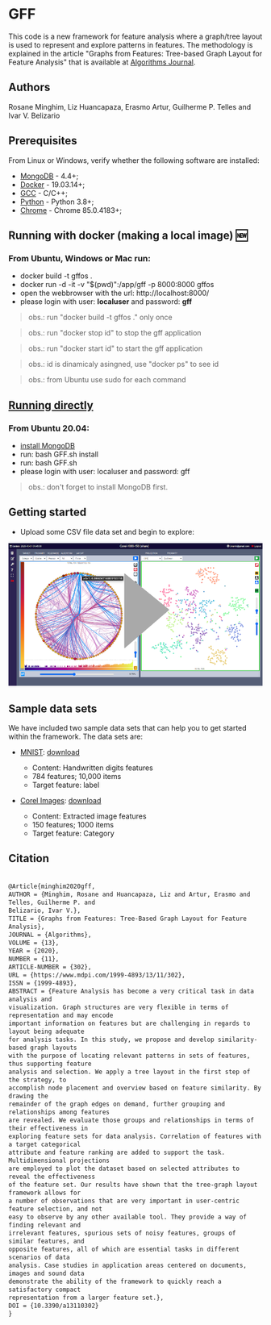# GFF
This code is a new framework for feature analysis where a graph/tree layout is used to represent and explore patterns in features. The methodology is explained in the article "Graphs from Features: Tree-based Graph Layout for Feature Analysis" that is available at [Algorithms Journal](https://www.mdpi.com/1999-4893/13/11/302).

## Authors
Rosane Minghim, Liz Huancapaza, Erasmo Artur, Guilherme P. Telles and Ivar V. Belizario

## Prerequisites
From Linux or Windows, verify whether the following software are installed:
* [MongoDB](https://www.mongodb.com/docs/manual/administration/install-community/) - 4.4+;
* [Docker](https://www.docker.com/get-started) - 19.03.14+;
* [GCC](https://gcc.gnu.org/) - C/C++;
* [Python](https://www.python.org/) - Python 3.8+;
* [Chrome](https://www.google.com/chrome/) - Chrome 85.0.4183+;



## Running with docker (making a local image) :new:
### From Ubuntu, Windows or Mac run:
* docker build -t gffos . 
* docker run -d -it -v "$(pwd)":/app/gff  -p 8000:8000 gffos
* open the webbrowser with the url: http://localhost:8000/
* please login with user: **localuser** and password: **gff**
> obs.: run "docker build -t gffos ." only once

> obs.: run "docker stop id" to stop the gff application

> obs.: run "docker start id" to start the gff application

> obs.: id is dinamicaly asingned, use "docker ps" to see id

> obs.: from Ubuntu use sudo for each command

<!-- 
## Running with docker (using an image) :new:
### From Ubuntu, Windows or Mac run:
* docker import https://github.com/ivarvb/GFFOS/raw/master/gffos.tar
* docker run -d -it -v "$(pwd)":/app/gff  -p 8000:8000 gffos
* open the webbrowser with the url: http://localhost:8000/
* docker stop id
> obs.: run "sudo docker import gff.tar" only once

> obs.: id is dinamicaly asingned, use "docker ps" to see id

> obs.: from Ubuntu use sudo for each command -->


## [Running directly](#running-directly)
### From Ubuntu 20.04:
* [install MongoDB](https://www.mongodb.com/docs/manual/tutorial/install-mongodb-on-ubuntu/)
* run: bash GFF.sh install
* run: bash GFF.sh
* please login with user: localuser and password: gff
> obs.: don't forget to install MongoDB first.

<!-- From Ubuntu run in termninal:
* run.bat -->

## Getting started
* Upload some CSV file data set and begin to explore:
  
[![Alt text for your video](./docs/img/init.png)](https://ivarvb.github.io/video/AbstractVideo_Graph_HiRes.mp4 "Click to see this video")

## Sample data sets
We have included two sample data sets that can help you to get started within the framework. The data sets are:

* [MNIST](http://yann.lecun.com/exdb/mnist): [download](dataset/MNIST-10000-784.csv)
  * Content: Handwritten digits features
  * 784 features; 10,000 items
  * Target feature: label

* [Corel Images](https://ieeexplore.ieee.org/document/1227984):  [download](dataset/Core-1000-150.csv)
  * Content: Extracted image features
  * 150 features; 1000 items
  * Target feature: Category

## Citation
<pre><code>
@Article{minghim2020gff,
AUTHOR = {Minghim, Rosane and Huancapaza, Liz and Artur, Erasmo and Telles, Guilherme P. and
Belizario, Ivar V.},
TITLE = {Graphs from Features: Tree-Based Graph Layout for Feature Analysis},
JOURNAL = {Algorithms},
VOLUME = {13},
YEAR = {2020},
NUMBER = {11},
ARTICLE-NUMBER = {302},
URL = {https://www.mdpi.com/1999-4893/13/11/302},
ISSN = {1999-4893},
ABSTRACT = {Feature Analysis has become a very critical task in data analysis and
visualization. Graph structures are very flexible in terms of representation and may encode
important information on features but are challenging in regards to layout being adequate
for analysis tasks. In this study, we propose and develop similarity-based graph layouts
with the purpose of locating relevant patterns in sets of features, thus supporting feature
analysis and selection. We apply a tree layout in the first step of the strategy, to
accomplish node placement and overview based on feature similarity. By drawing the
remainder of the graph edges on demand, further grouping and relationships among features
are revealed. We evaluate those groups and relationships in terms of their effectiveness in
exploring feature sets for data analysis. Correlation of features with a target categorical
attribute and feature ranking are added to support the task. Multidimensional projections
are employed to plot the dataset based on selected attributes to reveal the effectiveness
of the feature set. Our results have shown that the tree-graph layout framework allows for
a number of observations that are very important in user-centric feature selection, and not
easy to observe by any other available tool. They provide a way of finding relevant and
irrelevant features, spurious sets of noisy features, groups of similar features, and
opposite features, all of which are essential tasks in different scenarios of data
analysis. Case studies in application areas centered on documents, images and sound data
demonstrate the ability of the framework to quickly reach a satisfactory compact
representation from a larger feature set.},
DOI = {10.3390/a13110302}
}</code></pre>
